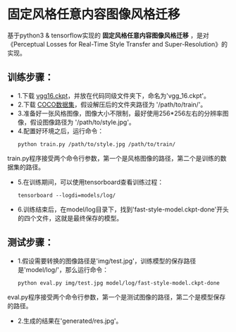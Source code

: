 # 固定风格任意内容图像风格迁移
基于python3 & tensorflow实现的 **固定风格任意内容图像风格迁移** ，是对《Perceptual Losses for Real-Time Style Transfer and Super-Resolution》的实现。



## 训练步骤：
- 1.下载 [vgg16.ckpt](http://download.tensorflow.org/models/vgg_16_2016_08_28.tar.gz)，并放在代码同级文件夹下，命名为'vgg_16.ckpt'。
- 2.下载 [COCO数据集](http://msvocds.blob.core.windows.net/coco2014/train2014.zip)，假设解压后的文件夹路径为 '/path/to/train/'。
- 3.准备好一张风格图像，图像大小不限制，最好使用256*256左右的分辨率图像，假设图像路径为 '/path/to/style.jpg'。
- 4.配置好环境之后，运行命令：<br/>
    ```
    python train.py /path/to/style.jpg /path/to/train/
    ```
train.py程序接受两个命令行参数，第一个是风格图像的路径，第二个是训练的数据集的路径。
- 5.在训练期间，可以使用tensorboard查看训练过程： <br/>
    ```
    tensorboard --logdi=models/log/
    ```
- 6.训练结束后，在model/log目录下，找到'fast-style-model.ckpt-done'开头的四个文件，这就是最终保存的模型。

## 测试步骤：
- 1.假设需要转换的图像路径是'img/test.jpg'，训练模型的保存路径是'model/log/'，那么运行命令：<br/>
    ```
    python eval.py img/test.jpg model/log/fast-style-model.ckpt-done
    ```
eval.py程序接受两个命令行参数，第一个是测试图像的路径，第二个是模型保存的路径。
- 2.生成的结果在'generated/res.jpg'。

